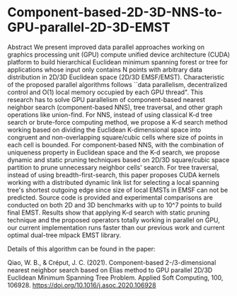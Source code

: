 # Component-based-2D-3D-NNS-to-GPU-parallel-2D-3D-EMST
Abstract
We present improved data parallel approaches working on graphics processing unit (GPU) compute unified device architecture (CUDA) platform to build hierarchical Euclidean minimum spanning forest or tree for applications whose input only contains N points with arbitrary data distribution in 2D/3D Euclidean space (2D/3D EMSF/EMST). Characteristic of the proposed parallel algorithms follows ``data parallelism, decentralized control and O(1) local memory occupied by each GPU thread". This research has to solve GPU parallelism of component-based nearest neighbor search (component-based NNS), tree traversal, and other graph operations like union-find.
For NNS, instead of using classical K-d tree search or brute-force computing method, we propose a K-d search method working based on dividing the Euclidean K-dimensional space into congruent and non-overlapping square/cubic cells where size of points in each cell is bounded. For component-based NNS, with the combination of uniqueness property in Euclidean space and the K-d search, we propose dynamic and static pruning techniques based on 2D/3D square/cubic space partition to prune unnecessary neighbor cells' search. 
For tree traversal, instead of using breadth-first-search, this paper proposes CUDA kernels working with a distributed dynamic link list for selecting a local spanning tree's shortest outgoing edge since size of local EMSTs in EMSF can not be predicted. Source code is provided and experimental comparisons are conducted on both 2D and 3D benchmarks with up to 10^7 points to build final EMST. 
Results show that applying K-d search with static pruning technique and the proposed operators totally working in parallel on GPU, our current implementation runs faster than our previous work and current optimal dual-tree mlpack EMST library.


Details of this algorithm can be found in the paper: 

Qiao, W. B., & Créput, J. C. (2021). Component-based 2-/3-dimensional nearest neighbor search based on Elias method to GPU parallel 2D/3D Euclidean Minimum Spanning Tree Problem. Applied Soft Computing, 100, 106928. https://doi.org/10.1016/j.asoc.2020.106928
